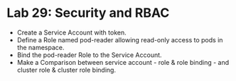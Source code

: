# Lab 29: Security and RBAC
- Create a Service Account with token.
- Define a Role named pod-reader allowing read-only access to pods in the namespace.
- Bind the pod-reader Role to the Service Account.
- Make a Comparison between service account - role & role binding - and cluster role & cluster role binding.

